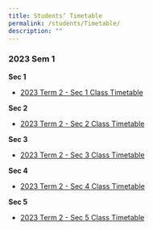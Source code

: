 ```yaml
---
title: Students’ Timetable
permalink: /students/Timetable/
description: ""
---
```

### 2023 Sem 1

**Sec 1**
* [2023 Term 2 - Sec 1 Class Timetable](/files/Timetables/Students%20Timetable/2023%20Term%202%20Sec%201%20Class%20Timetable.pdf)

**Sec 2**
* [2023 Term 2 - Sec 2 Class Timetable](/files/Timetables/Students%20Timetable/2023%20Term%202%20Sec%202%20Class%20Timetable.pdf)

**Sec 3**
* [2023 Term 2 - Sec 3 Class Timetable](/files/Timetables/Students%20Timetable/2023%20Term%202%20Sec%203%20Class%20Timetable_v3.pdf)

**Sec 4**
* [2023 Term 2 - Sec 4 Class Timetable](/files/Timetables/Students%20Timetable/2023%20Term%202%20Sec%204%20Class%20Timetable_v3.pdf)

**Sec 5**
* [2023 Term 2 - Sec 5 Class Timetable](/files/Timetables/Students%20Timetable/2023%20Term%202%20Sec%205%20Class%20Timetable_v3.pdf)